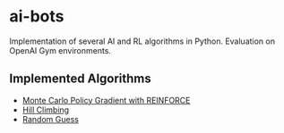 # ai-bots

Implementation of several AI and RL algorithms in Python. Evaluation on OpenAI Gym environments. 

## Implemented Algorithms

- [Monte Carlo Policy Gradient with REINFORCE](https://github.com/amoudgl/ai-bots/blob/master/cartpole/cartpole-pg.py)
- [Hill Climbing](https://github.com/amoudgl/ai-bots/blob/master/cartpole/cartpole-hill-climbing.py)
- [Random Guess](https://github.com/amoudgl/ai-bots/blob/master/cartpole/cartpole-random-guess.py)
